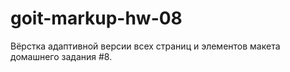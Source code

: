 # goit-markup-hw-08
Вёрстка адаптивной версии всех страниц и элементов макета домашнего задания #8.
